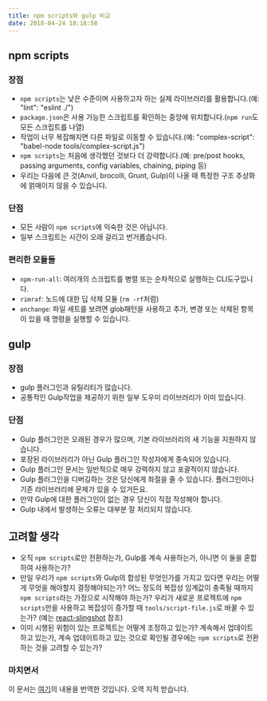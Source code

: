 ```yaml
---
title: npm scripts와 gulp 비교
date: 2018-04-24 18:18:58
---
```


## npm scripts

### 장점

* `npm scripts`는 낮은 수준이며 사용하고자 하는 실제 라이브러리를 활용합니다.(예: "lint": "eslint ./")
* `package.json`은 사용 가능한 스크립트를 확인하는 중앙에 위치합니다.(`npm run`도 모든 스크립트를 나열)
* 작업이 너무 복잡해지면 다른 파일로 이동할 수 있습니다.(예: "complex-script": "babel-node tools/complex-script.js")
* `npm scripts`는 처음에 생각했던 것보다 더 강력합니다.(예: pre/post hooks, passing arguments, config variables, chaining, piping 등)
* 우리는 다음에 큰 것(Anvil, brocolli, Grunt, Gulp)이 나올 때 특정한 구조 추상화에 얽매이지 않을 수 있습니다.

### 단점

* 모든 사람이 `npm scripts`에 익숙한 것은 아닙니다.
* 일부 스크립트는 시간이 오래 걸리고 번거롭습니다.

### 편리한 모듈들

* `npm-run-all`: 여러개의 스크립트를 병렬 또는 순차적으로 실행하는 CLI도구입니다.
* `rimraf`: 노드에 대한 딥 삭제 모듈 (```rm -rf```처럼)
* `onchange`: 파일 세트를 보려면 glob패턴을 사용하고 추가, 변경 또는 삭제된 항목이 있을 때 명령을 실행할 수 있습니다.

## gulp

### 장점

* gulp 플러그인과 유틸리티가 많습니다.
* 공통적인 Gulp작업을 제공하기 위한 일부 도우미 라이브러리가 이미 있습니다.

### 단점

* Gulp 플러그인은 오래된 경우가 많으며, 기본 라이브러리의 새 기능을 지원하지 않습니다.
* 포장된 라이브러리가 아닌 Gulp 플러그인 작성자에게 종속되어 있습니다.
* Gulp 플러그인 문서는 일반적으로 매우 강력하지 않고 포괄적이지 않습니다.
* Gulp 플러그인을 디버깅하는 것은 당신에게 좌절을 줄 수 있습니다. 플러그인이나 기존 라이브러리에 문제가 있을 수 있거든요.
* 만약 Gulp에 대한 플러그인이 없는 경우 당신이 직접 작성해야 합니다.
* Gulp 내에서 발생하는 오류는 대부분 잘 처리되지 않습니다.

## 고려할 생각

* 오직 `npm scripts`로만 전환하는가, Gulp를 계속 사용하는가, 아니면 이 둘을 혼합하여 사용하는가?
* 만일 우리가 `npm scripts`와 Gulp의 합성된 무엇인가를 가지고 있다면 우리는 어떻게 무엇을 해야할지 결정해야되는가? 어느 정도의 복잡성 임계값이 충족될 때까지 `npm scripts`라는 가정으로 시작해야 하는가? 우리가 새로운 프로젝트에 `npm scripts`만을 사용하고 복잡성이 증가할 때 `tools/script-file.js`로 바꿀 수 있는가? (예는 [react-slingshot](https://github.com/coryhouse/react-slingshot) 참조)
* 이미 시행된 위험이 있는 프로젝트는 어떻게 조정하고 있는가? 계속해서 업데이트하고 있는가, 계속 업데이트하고 있는 것으로 확인될 경우에는 `npm scripts`로 전환하는 것을 고려할 수 있는가?


### 마치면서
이 문서는 [여기](https://gist.github.com/elijahmanor/179e47828bf760c218bb3820d929836d)의 내용을 번역한 것입니다. 오역 지적 받습니다.
